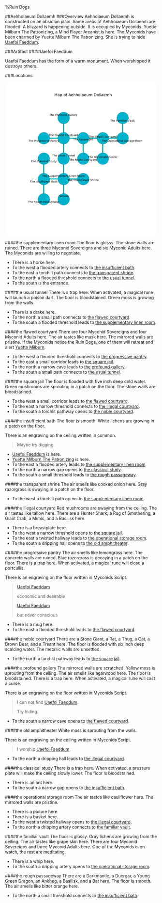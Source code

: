 %Ruin Dogs

##Aehhoiaeum Dollaemh
###Overview
Aehhoiaeum Dollaemh is constructed on an obsidion plain. Some areas of Aehhoiaeum Dollaemh are flooded. A blizzard is happening outside. It is occupied by Myconids. <a name="Yuette-Milburn-The-Patronizing"></a>Yuette Milburn The Patronizing, a Mind Flayer Arcanist is here. The Myconids have been charmed by Yuette Milburn The Patronizing. She  is trying to hide [Uaefoi Faeddum](#Uaefoi-Faeddum). 



###Artifact
####<a name="Uaefoi-Faeddum"></a>Uaefoi Faeddum


Uaefoi Faeddum has the form of a warm monument. When worshipped it destroys others. 





###Locations


![](../v2/images/Aehhoiaeum-Dollaemh.png)

####<a name="the-supplementary-linen-room"></a>the supplementary linen room
The floor is glossy. The stone walls are ruined. There are three Myconid Sovereigns and six Myconid Adults here. The Myconids are willing to negotiate. 



* There is a horse here.
* To the west a flooded artery connects to [the insufficient bath](#the-insufficient-bath).
* To the east a torchlit path connects to [the transparent shrine](#the-transparent-shrine).
* To the north a flooded threshold connects to [the usual tunnel](#the-usual-tunnel).
* To the south is the entrance.


####<a name="the-usual-tunnel"></a>the usual tunnel
There is a trap here. When activated, a magical rune will launch a poison dart. The floor is bloodstained. Green moss is growing from the walls. 



* There is a drake here.
* To the north a small path connects to [the flawed courtyard](#the-flawed-courtyard).
* To the south a flooded threshold leads to [the supplementary linen room](#the-supplementary-linen-room).


####<a name="the-flawed-courtyard"></a>the flawed courtyard
There are four Myconid Sovereigns and four Myconid Adults here. The air tastes like musk here. The mirrored walls are pristine. If the Myconids notice the Ruin Dogs, one of them will retreat and alert [Yuette Milburn](#Yuette-Milburn). 



* To the west a flooded threshold connects to [the progressive pantry](#the-progressive-pantry).
* To the east a small corridor leads to [the square jail](#the-square-jail).
* To the north a narrow cave leads to [the profound gallery](#the-profound-gallery).
* To the south a small path connects to [the usual tunnel](#the-usual-tunnel).


####<a name="the-square-jail"></a>the square jail
The floor is flooded with five inch deep cold water. Green mushrooms are sprouting in a patch on the floor. The stone walls are bloodstained. 



* To the west a small corridor leads to [the flawed courtyard](#the-flawed-courtyard).
* To the east a narrow threshold connects to [the illegal courtyard](#the-illegal-courtyard).
* To the south a torchlit pathway opens to [the noble courtyard](#the-noble-courtyard).


####<a name="the-insufficient-bath"></a>the insufficient bath
The floor is smooth. White lichens are growing in a patch on the floor. 

There is an engraving on the ceiling written in common. 

> Maybe try digging.
>


* [Uaefoi Faeddum](#Uaefoi-Faeddum) is here.
* [Yuette Milburn The Patronizing](#Yuette-Milburn-The-Patronizing) is here.
* To the east a flooded artery leads to [the supplementary linen room](#the-supplementary-linen-room).
* To the north a narrow gap opens to [the classical study](#the-classical-study).
* To the south a small threshold leads to [the rough passageway](#the-rough-passageway).


####<a name="the-transparent-shrine"></a>the transparent shrine
The air smells like cooked onion here. Gray razorgrass is swaying in a patch on the floor. 



* To the west a torchlit path opens to [the supplementary linen room](#the-supplementary-linen-room).


####<a name="the-illegal-courtyard"></a>the illegal courtyard
Red mushrooms are swaying from the ceiling. The air tastes like tallow here. There are a Hunter Shark, a Rug of Smothering, a Giant Crab, a Mimic, and a Basilisk here. 



* There is a breastplate here.
* To the west a narrow threshold opens to [the square jail](#the-square-jail).
* To the east a twisted hallway leads to [the operational storage room](#the-operational-storage-room).
* To the south a dripping hall opens to [the old amphitheater](#the-old-amphitheater).


####<a name="the-progressive-pantry"></a>the progressive pantry
The air smells like lemongrass here. The concrete walls are ruined. Blue razorgrass is decaying in a patch on the floor. There is a trap here. When activated, a magical rune will close a portcullis. 

There is an engraving on the floor written in Myconids Script. 

> [Uaefoi Faeddum](#Uaefoi-Faeddum)
>
> economic and desirable
>
> [Uaefoi Faeddum](#Uaefoi-Faeddum)
>
> but never conscious
>


* There is a mug here.
* To the east a flooded threshold leads to [the flawed courtyard](#the-flawed-courtyard).


####<a name="the-noble-courtyard"></a>the noble courtyard
There are a Stone Giant, a Rat, a Thug, a Cat, a Brown Bear, and a Treant here. The floor is flooded with six inch deep scalding water. The metallic walls are unsettled. 



* To the north a torchlit pathway leads to [the square jail](#the-square-jail).


####<a name="the-profound-gallery"></a>the profound gallery
The mirrored walls are scratched. Yellow moss is sprouting from the ceiling. The air smells like agarwood here. The floor is bloodstained. There is a trap here. When activated, a magical rune will cast a curse. 

There is an engraving on the floor written in Myconids Script. 

> I can not find [Uaefoi Faeddum](#Uaefoi-Faeddum).
>
> Try hiding.
>


* To the south a narrow cave opens to [the flawed courtyard](#the-flawed-courtyard).


####<a name="the-old-amphitheater"></a>the old amphitheater
White moss is sprouting from the walls. 

There is an engraving on the ceiling written in Myconids Script. 

> I worship [Uaefoi Faeddum](#Uaefoi-Faeddum).
>


* To the north a dripping hall leads to [the illegal courtyard](#the-illegal-courtyard).


####<a name="the-classical-study"></a>the classical study
There is a trap here. When activated, a pressure plate will make the ceiling slowly lower. The floor is bloodstained. 



* There is an ant here.
* To the south a narrow gap opens to [the insufficient bath](#the-insufficient-bath).


####<a name="the-operational-storage-room"></a>the operational storage room
The air tastes like cauliflower here. The mirrored walls are pristine. 



* There is a picture here.
* There is a basket here.
* To the west a twisted hallway opens to [the illegal courtyard](#the-illegal-courtyard).
* To the north a dripping artery connects to [the familiar vault](#the-familiar-vault).


####<a name="the-familiar-vault"></a>the familiar vault
The floor is glossy. Gray lichens are growing from the ceiling. The air tastes like grape skin here. There are four Myconid Sovereigns and three Myconid Adults here. One of the Myconids is on watch, the rest are meditating. 



* There is a whip here.
* To the south a dripping artery opens to [the operational storage room](#the-operational-storage-room).


####<a name="the-rough-passageway"></a>the rough passageway
There are a Darkmantle, a Duergar, a Young Green Dragon, an Ankheg, a Basilisk, and a Bat here. The floor is smooth. The air smells like bitter orange here. 



* To the north a small threshold connects to [the insufficient bath](#the-insufficient-bath).


